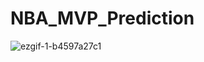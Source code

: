 # NBA_MVP_Prediction

![ezgif-1-b4597a27c1](https://github.com/mayank8893/NBA_MVP_Prediction/assets/69361645/bd58bca0-0951-472e-9b40-756dadc540d0)
